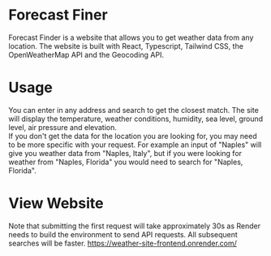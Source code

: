 # Forecast Finer
Forecast Finder is a website that allows you to get weather data from any location. The website is built with React, Typescript, Tailwind CSS, the OpenWeatherMap API and the Geocoding API. 

# Usage
You can enter in any address and search to get the closest match. The site will display the temperature, weather conditions, humidity, sea level, ground level, air pressure and elevation.  
If you don't get the data for the location you are looking for, you may need to be more specific with your request. For example an input of "Naples" will give you weather data from "Naples, Italy", but if you were looking for weather from "Naples, Florida" you would need to search for "Naples, Florida".

# View Website 
Note that submitting the first request will take approximately 30s as Render needs to build the environment to send API requests. All subsequent searches will be faster. 
https://weather-site-frontend.onrender.com/ 
